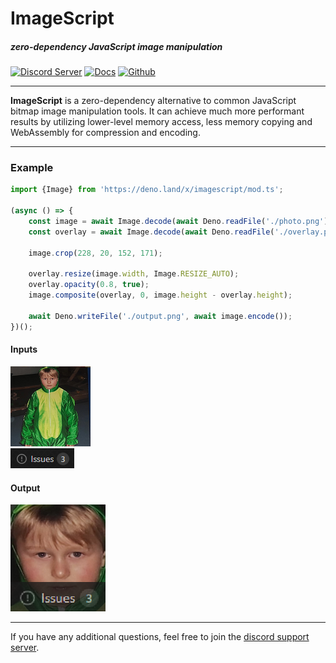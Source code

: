 # ImageScript
##### zero-dependency JavaScript image manipulation
[![Discord Server](https://img.shields.io/discord/691713541262147687.svg?label=Discord&logo=discord&logoColor=ffffff&color=7389D8&labelColor=6A7EC2&style=for-the-badge)](https://discord.gg/8hPrwAH)
[![Docs](https://img.shields.io/badge/Docs-informational?style=for-the-badge)](https://oss-is.dreadful.tech/)
[![Github](https://img.shields.io/badge/Github-Repository-181717?logo=github&style=for-the-badge)](https://github.com/matmen/ImageScript)

---

**ImageScript** is a zero-dependency alternative to common JavaScript bitmap image manipulation tools.
It can achieve much more performant results by utilizing lower-level memory access, less memory copying and WebAssembly for compression and encoding.

---

### Example
```js
import {Image} from 'https://deno.land/x/imagescript/mod.ts';

(async () => {
    const image = await Image.decode(await Deno.readFile('./photo.png'));
    const overlay = await Image.decode(await Deno.readFile('./overlay.png'));

    image.crop(228, 20, 152, 171);

    overlay.resize(image.width, Image.RESIZE_AUTO);
    overlay.opacity(0.8, true);
    image.composite(overlay, 0, image.height - overlay.height);

    await Deno.writeFile('./output.png', await image.encode());
})();
```

#### Inputs
![Photo](./.github/external.png)  
![Overlay](./.github/issues.png)

#### Output
![Output](./.github/readme.png)

---

If you have any additional questions, feel free to join the [discord support server](https://discord.gg/8hPrwAH).